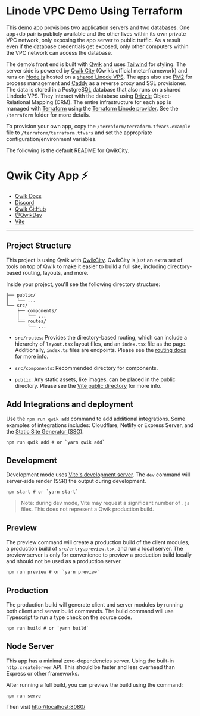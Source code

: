 # Linode VPC Demo Using Terraform

This demo app provisions two application servers and two databases. One app+db pair is publicly available and the other lives within its own private VPC network, only exposing the app server to public traffic. As a result even if the database credentials get exposed, only other computers within the VPC network can access the database.

The demo’s front end is built with [Qwik](https://qwik.dev/) and uses [Tailwind](https://tailwindcss.com/) for styling. The server side is powered by [Qwik City](https://qwik.dev/docs/qwikcity/) (Qwik’s official meta-framework) and runs on [Node.js](https://nodejs.org/) hosted on a [shared Linode VPS](https://www.linode.com/products/shared/). The apps also use [PM2](https://pm2.io/) for process management and [Caddy](https://caddyserver.com/) as a reverse proxy and SSL provisioner. The data is stored in a PostgreS[QL](https://www.postgresql.org/) database that also runs on a shared Lindode VPS. They interact with the database using [Drizzle](https://orm.drizzle.team/) Object-Relational Mapping (ORM). The entire infrastructure for each app is managed with [Terraform](https://www.terraform.io/) using the [Terraform Linode provider](https://registry.terraform.io/providers/linode/linode/latest/docs). See the `/terraform` folder for more details.

To provision your own app, copy the `/terraform/terraform.tfvars.example` file to `/terraform/terraform.tfvars` and set the appropriate configuration/environment variables.

The following is the default README for QwikCity.

# Qwik City App ⚡️

- [Qwik Docs](https://qwik.builder.io/)
- [Discord](https://qwik.builder.io/chat)
- [Qwik GitHub](https://github.com/BuilderIO/qwik)
- [@QwikDev](https://twitter.com/QwikDev)
- [Vite](https://vitejs.dev/)

---

## Project Structure

This project is using Qwik with [QwikCity](https://qwik.builder.io/qwikcity/overview/). QwikCity is just an extra set of tools on top of Qwik to make it easier to build a full site, including directory-based routing, layouts, and more.

Inside your project, you'll see the following directory structure:

```
├── public/
│   └── ...
└── src/
    ├── components/
    │   └── ...
    └── routes/
        └── ...
```

- `src/routes`: Provides the directory-based routing, which can include a hierarchy of `layout.tsx` layout files, and an `index.tsx` file as the page. Additionally, `index.ts` files are endpoints. Please see the [routing docs](https://qwik.builder.io/qwikcity/routing/overview/) for more info.

- `src/components`: Recommended directory for components.

- `public`: Any static assets, like images, can be placed in the public directory. Please see the [Vite public directory](https://vitejs.dev/guide/assets.html#the-public-directory) for more info.

## Add Integrations and deployment

Use the `npm run qwik add` command to add additional integrations. Some examples of integrations includes: Cloudflare, Netlify or Express Server, and the [Static Site Generator (SSG)](https://qwik.builder.io/qwikcity/guides/static-site-generation/).

```shell
npm run qwik add # or `yarn qwik add`
```

## Development

Development mode uses [Vite's development server](https://vitejs.dev/). The `dev` command will server-side render (SSR) the output during development.

```shell
npm start # or `yarn start`
```

> Note: during dev mode, Vite may request a significant number of `.js` files. This does not represent a Qwik production build.

## Preview

The preview command will create a production build of the client modules, a production build of `src/entry.preview.tsx`, and run a local server. The preview server is only for convenience to preview a production build locally and should not be used as a production server.

```shell
npm run preview # or `yarn preview`
```

## Production

The production build will generate client and server modules by running both client and server build commands. The build command will use Typescript to run a type check on the source code.

```shell
npm run build # or `yarn build`
```

## Node Server

This app has a minimal zero-dependencies server. Using the built-in `http.createServer` API.
This should be faster and less overhead than Express or other frameworks.

After running a full build, you can preview the build using the command:

```
npm run serve
```

Then visit [http://localhost:8080/](http://localhost:8080/)
